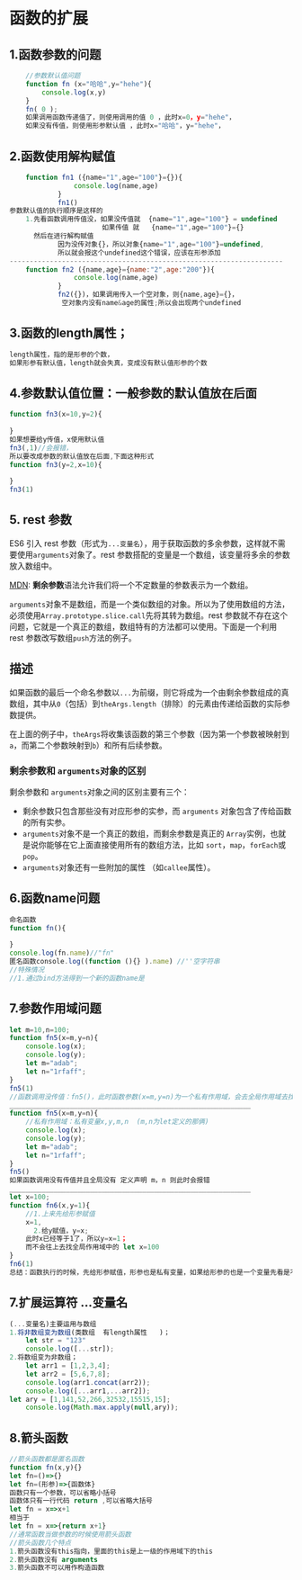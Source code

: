 # 函数的扩展

## 1.函数参数的问题

```javascript
	//参数默认值问题 
	function fn (x="哈哈",y="hehe"){
		console.log(x,y)
	}
	fn( 0 );
	如果调用函数传递值了，则使用调用的值 0 ，此时x=0，y="hehe"，
    如果没有传值，则使用形参默认值 ，此时x="哈哈"，y="hehe"，
```
## 2.函数使用解构赋值
```javascript
	function fn1 ({name="1",age="100"}={}){
				console.log(name,age)
			}
			fn1()
参数默认值的执行顺序是这样的
	1.先看函数调用传值没，如果没传值就	{name="1",age="100"} = undefined
					   如果传值 就   {name="1",age="100"}={}
	  然后在进行解构赋值
			因为没传对象{}，所以对象{name="1",age="100"}=undefined,
			所以就会报这个undefined这个错误，应该在形参添加			 	          {name="1",age="100"}={}
--------------------------------------------------------------------
	function fn2 ({name,age}={name:"2",age:"200"}){
				console.log(name,age)
			}
			fn2({})，如果调用传入一个空对象，则{name,age}={}，
             空对象内没有name&age的属性;所以会出现两个undefined
```

## 3.函数的length属性；

```javascript
length属性，指的是形参的个数，
如果形参有默认值，length就会失真，变成没有默认值形参的个数
```

## 4.参数默认值位置：一般参数的默认值放在后面

```javascript
function fn3(x=10,y=2){
    
}
如果想要给y传值，x使用默认值
fn3(,1)//会报错，
所以要改成参数的默认值放在后面,下面这种形式
function fn3(y=2,x=10){
   
}
fn3(1)
```

## 5. rest 参数         

ES6 引入 rest 参数（形式为`...变量名`），用于获取函数的多余参数，这样就不需要使用`arguments`对象了。rest 参数搭配的变量是一个数组，该变量将多余的参数放入数组中。

[MDN](https://developer.mozilla.org/zh-CN/docs/Web/JavaScript/Reference/Functions/rest_parameters):  **剩余参数**语法允许我们将一个不定数量的参数表示为一个数组。

`arguments`对象不是数组，而是一个类似数组的对象。所以为了使用数组的方法，必须使用`Array.prototype.slice.call`先将其转为数组。rest 参数就不存在这个问题，它就是一个真正的数组，数组特有的方法都可以使用。下面是一个利用 rest 参数改写数组`push`方法的例子。

## 描述

如果函数的最后一个命名参数以`...`为前缀，则它将成为一个由剩余参数组成的真数组，其中从`0`（包括）到`theArgs.length`（排除）的元素由传递给函数的实际参数提供。

在上面的例子中，`theArgs`将收集该函数的第三个参数（因为第一个参数被映射到`a`，而第二个参数映射到`b`）和所有后续参数。

### 剩余参数和 `arguments`对象的区别

剩余参数和 `arguments`对象之间的区别主要有三个：

- 剩余参数只包含那些没有对应形参的实参，而 `arguments` 对象包含了传给函数的所有实参。
- `arguments`对象不是一个真正的数组，而剩余参数是真正的 `Array`实例，也就是说你能够在它上面直接使用所有的数组方法，比如 `sort`，`map`，`forEach`或`pop`。
- `arguments`对象还有一些附加的属性 （如`callee`属性）。

## 6.函数name问题

```javascript
命名函数
function fn(){
    
}
console.log(fn.name)//"fn"
匿名函数console.log((function (){} ).name) //''空字符串  
//特殊情况
//1.通过bind方法得到一个新的函数name是

```
## 7.参数作用域问题

```javascript
let m=10,n=100;
function fn5(x=m,y=n){
    console.log(x);
    console.log(y);
    let m="adab";
    let n="1rfaff";
}
fn5(1)
//函数调用没传值：fn5()，此时函数参数(x=m,y=n)为一个私有作用域，会去全局作用域去找  当看到let m=10,n=100; 时，此时打印x，y的结果为10，100
____________________________________________________________
function fn5(x=m,y=n){
    //私有作用域：私有变量x,y,m,n  (m,n为let定义的那俩)
    console.log(x);
    console.log(y);
    let m="adab";
    let n="1rfaff";
}
fn5()
如果函数调用没有传值并且全局没有 定义声明 m，n 则此时会报错
____________________________________________________________
let x=100;
function fn6(x,y=1){
    //1.上来先给形参赋值
    x=1,
      2.给y赋值，y=x;
    此时x已经等于1了，所以y=x=1；
    而不会往上去找全局作用域中的 let x=100
}
fn6(1)
总结：函数执行的时候，先给形参赋值，形参也是私有变量，如果给形参的也是一个变量先看是不是自己的私有变量，不是自己的再找全局中是否有这个变量，如果没有就报错
```


## 7.扩展运算符  ...变量名

```javascript
(...变量名)主要运用与数组 
1.将非数组变为数组(类数组  有length属性	)；
	let str = "123"
	console.log([...str]);
2.将数组变为非数组；
	let arr1 = [1,2,3,4];
	let arr2 = [5,6,7,8];
	console.log(arr1.concat(arr2));
	console.log([...arr1,...arr2]);
let ary = [1,141,52,266,32532,15515,15];
	console.log(Math.max.apply(null,ary));
```

## 8.箭头函数

```javascript
//箭头函数都是匿名函数
function fn(x,y){}
let fn=()=>{}
let fn=(形参)=>{函数体}
函数只有一个参数，可以省略小括号
函数体只有一行代码 return ,可以省略大括号
let fn = x=>x+1
相当于
let fn = x=>{return x+1}
//通常函数当做参数的时候使用箭头函数
//箭头函数几个特点
1.箭头函数没有this指向，里面的this是上一级的作用域下的this
2.箭头函数没有 arguments
3.箭头函数不可以用作构造函数
```

